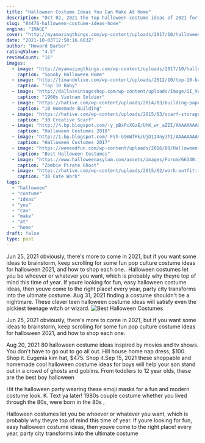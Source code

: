 ```yaml
---
title: "Halloween Costume Ideas You Can Make At Home"
description: "Oct 02, 2021 the top halloween costume ideas of 2021 for men. Before we dive into the slew of halloween costumes for men, as the big day gets closer and those halloween party invites start rolling in, lets cover the top halloween costume ideas for men"
slug: "84476-halloween-costume-ideas-home"
engine: "IMAGE"
cover: "http://myamazingthings.com/wp-content/uploads/2017/10/halloween-home-decor-2.jpg"
date: "2021-10-03T12:50:16.663Z"
author: "Howard Barber"
ratingValue: "4.5"
reviewCount: "16"
images:
  - image: "http://myamazingthings.com/wp-content/uploads/2017/10/halloween-home-decor-2.jpg"
    caption: "Spooky Halloween Home"
  - image: "http://timandolive.com/wp-content/uploads/2012/10/top-10-baby-halloween-costumes-pumpkin.jpg"
    caption: "Top 10 Baby"
  - image: "http://dallasvintageshop.com/wp-content/uploads/Image/GI_Vet_60s.jpg"
    caption: "1960s Vietnam Soldier"
  - image: "https://hative.com/wp-content/uploads/2014/03/building-paper-roll-crafts/12-homemade-castle.jpg"
    caption: "10 Homemade Building"
  - image: "https://hative.com/wp-content/uploads/2015/03/scarf-storage-ideas/25-creative-scarf-storage-and-display-ideas.jpg"
    caption: "30 Creative Scarf"
  - image: "http://4.bp.blogspot.com/-y_pBxPcXGzE/UhK_wr_aZZI/AAAAAAAAGyE/0u0SHkOjS9E/s1600/witch_doctor.jpg"
    caption: "Halloween Costumes 2018"
  - image: "http://1.bp.blogspot.com/-FVh-G9mWfRk/UjO1I4nyJTI/AAAAAAAAHbM/WUERdjag0m8/s1600/crazy-halloween-costume-ideas-part2-18.jpg"
    caption: "Halloween Costumes 2017"
  - image: "https://weneedfun.com/wp-content/uploads/2016/08/Halloween-Costumes-For-Men-11-692x1024.jpg"
    caption: "Best Halloween Costumes"
  - image: "https://www.halloweenasylum.com/assets/images/Forum/66340.jpg"
    caption: "Zombie Pirate Ghost"
  - image: "https://hative.com/wp-content/uploads/2015/02/work-outfit-ideas/17-cute-work-outfit-ideas-for-girls.jpg"
    caption: "30 Cute Work"
tags:
  - "halloween"
  - "costume"
  - "ideas"
  - "you"
  - "can"
  - "make"
  - "at"
  - "home"
draft: false
type: post
---
```


Jun 25, 2021 obviously, there's more to come in 2021, but if you want some ideas to brainstorm, keep scrolling for some fun pop culture costume ideas for halloween 2021, and how to shop each one.. Halloween costumes let you be whoever or whatever you want, which is probably why theyre top of mind this time of year. If youre looking for fun, easy halloween costume ideas, then youve come to the right place! every year, party city transforms into the ultimate costume. Aug 31, 2021 finding a costume shouldn't be a nightmare. These clever teen halloween costume ideas will satisfy even the pickiest teenage witch or wizard.
![Best Halloween Costumes](https://weneedfun.com/wp-content/uploads/2016/08/Halloween-Costumes-For-Men-11-692x1024.jpg "Best Halloween Costumes")

Jun 25, 2021 obviously, there&#39;s more to come in 2021, but if you want some ideas to brainstorm, keep scrolling for some fun pop culture costume ideas for halloween 2021, and how to shop each one.
<!--inArticleAds-->

<!--galleryOne-->

Aug 20, 2021 80 halloween costume ideas inspired by movies and tv shows. You don't have to go out to go all out.  Hill house home nap dress, $100. Shop it. Eugenia kim hat, $475. Shop it.Sep 15, 2021 these shoppable and homemade cool halloween costume ideas for boys will help your son stand out in a crowd of ghosts and goblins. From toddlers to 12 year olds, these are the best boy halloween
<!--inArticleAds-->

<!--galleryTwo-->

Hit the halloween party wearing these emoji masks for a fun and modern costume look. K. Text ya later! 1980s couple costume whether you lived through the 80s, were born in the 80s ,
<!--galleryThree-->

Halloween costumes let you be whoever or whatever you want, which is probably why theyre top of mind this time of year. If youre looking for fun, easy halloween costume ideas, then youve come to the right place! every year, party city transforms into the ultimate costume